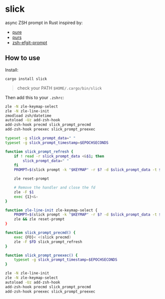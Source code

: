 # slick

async ZSH prompt in Rust inspired by:

* [pure](https://github.com/sindresorhus/pure)
* [purs](https://github.com/xcambar/purs)
* [zsh-efgit-prompt](https://github.com/ericfreese/zsh-efgit-prompt)

## How to use

Install:

    cargo install slick

> check your PATH `$HOME/.cargo/bin/slick`

Then add this to your `.zshrc`:

```sh
zle -N zle-keymap-select
zle -N zle-line-init
zmodload zsh/datetime
autoload -Uz add-zsh-hook
add-zsh-hook precmd slick_prompt_precmd
add-zsh-hook preexec slick_prompt_preexec

typeset -g slick_prompt_data=" "
typeset -g slick_prompt_timestamp=$EPOCHSECONDS

function slick_prompt_refresh {
    if ! read -r slick_prompt_data <&$1; then
        slick_prompt_data=" "
    fi
    PROMPT=$(slick prompt -k "$KEYMAP" -r $? -d $slick_prompt_data -t $slick_prompt_timestamp)

    zle reset-prompt

    # Remove the handler and close the fd
    zle -F $1
    exec {1}<&-
}

function zle-line-init zle-keymap-select {
    PROMPT=$(slick prompt -k "$KEYMAP" -r $? -d $slick_prompt_data -t $slick_prompt_timestamp)
    zle && zle reset-prompt
}

function slick_prompt_precmd() {
    exec {FD}< <(slick precmd)
    zle -F $FD slick_prompt_refresh
}

function slick_prompt_preexec() {
    typeset -g slick_prompt_timestamp=$EPOCHSECONDS
}

zle -N zle-line-init
zle -N zle-keymap-select
autoload -Uz add-zsh-hook
add-zsh-hook precmd slick_prompt_precmd
add-zsh-hook preexec slick_prompt_preexec
```
